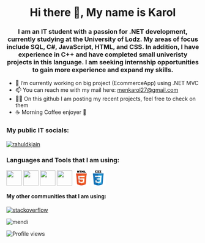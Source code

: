 <h1 align="center">Hi there 👋, My name is Karol </h1>
<h3 align="center"> I am an IT student with a passion for .NET development, currently studying at the University of Lodz. My areas of focus include SQL, C#, JavaScript, HTML, and CSS. In addition, I have experience in C++ and have completed small univeristy projects in this language. I am seeking internship opportunities to gain more experience and expand my skills. </h3>

- 🌱 I’m currently working on big project (EcommerceApp) using .NET MVC
- 📫 You can reach me with my mail here: menkarol27@gmail.com 
- 👨‍💻 On this github I am posting my recent projects, feel free to check on them  
- ☕ Morning Coffee enjoyer 🙂 <br/>
<h3 align="left">  My public IT socials:  <br/> </h3>
<p align="left">
  <a href="https://www.linkedin.com/in/karol-mendala-903750231/" target="blank"><img align="center" src="https://cdn.worldvectorlogo.com/logos/linkedin-icon-2.svg" alt="rahuldkjain" height="30" width="40" /></a>
</p>
<h3 align="left">  Languages and Tools that I am using: <br/> </h3>
  <p align="left">
  <a><img src="https://upload.wikimedia.org/wikipedia/commons/thumb/7/7d/Microsoft_.NET_logo.svg/2048px-Microsoft_.NET_logo.svg.png" align="center" height="40" width="40"></a>
  <a><img src="https://cdn.worldvectorlogo.com/logos/c--4.svg" align="center" height="40" width="40"></a>
  <a><img src="https://cdn.worldvectorlogo.com/logos/c.svg" align="center" height="40" width="40"></a>
  <a><img src="https://upload.wikimedia.org/wikipedia/commons/thumb/9/99/Unofficial_JavaScript_logo_2.svg/2048px-Unofficial_JavaScript_logo_2.svg.png" align="center" height="40" width="40"></a>
  <a><img src="https://raw.githubusercontent.com/devicons/devicon/master/icons/html5/html5-original-wordmark.svg" align="center" height="40" width="40"></a>
  <a><img src="https://raw.githubusercontent.com/devicons/devicon/master/icons/css3/css3-original-wordmark.svg" align="center" height="40" width="40"></a>
</p>
<h4 align="left"> My other communities that I am using: <br/> </h4>
  <a href="https://stackoverflow.com/users/https://stackoverflow.com/users/21299329/mendi"><img src='https://user-images.githubusercontent.com/48441751/227781243-8be2f635-895c-4ca3-a058-4b35ea8bbeb8.png' alt='stackoverflow' height='40'> </a>  
</p>
<div>
  <p><img src="https://github-readme-stats.vercel.app/api/top-langs?username=M3ND1&show_icons=true&locale=en&layout=compact&theme=dark" alt="mendi" /></p>
  <p><img src="https://gpvc.arturio.dev/M3ND1" alt="Profile views" style="display-block;" /></p>
</div>
  
